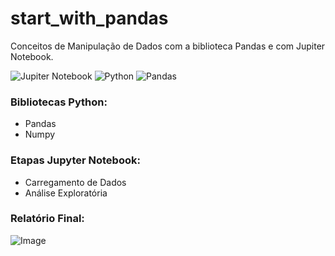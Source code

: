 # start_with_pandas

Conceitos de Manipulação de Dados com a biblioteca Pandas e com Jupiter Notebook.

![Jupiter Notebook](https://img.shields.io/badge/Jupiter-Notebook-d6c936?style=for-the-badge&logo=jupiter-notebook&logoColor=white)
![Python](https://img.shields.io/badge/Python-d6c936?style=for-the-badge&logo=python&logoColor=blue)
![Pandas](https://img.shields.io/badge/Pandas-dc930?style=for-the-badge&logo=pandas&logoColor=black)

### Bibliotecas Python:
 - Pandas
 - Numpy
 
### Etapas Jupyter Notebook:
 - Carregamento de Dados
 - Análise Exploratória


### Relatório Final:

![Image]()
